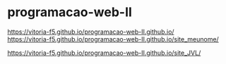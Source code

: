 # programacao-web-II
https://vitoria-f5.github.io/programacao-web-II.github.io/
<br>
https://vitoria-f5.github.io/programacao-web-II.github.io/site_meunome/

https://vitoria-f5.github.io/programacao-web-II.github.io/site_JVL/

